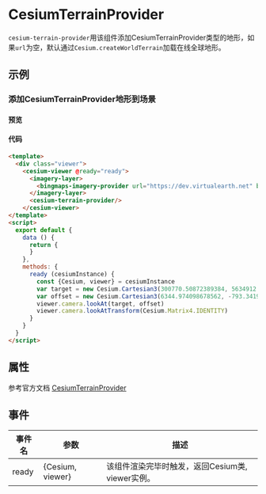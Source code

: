 # CesiumTerrainProvider

`cesium-terrain-provider`用该组件添加CesiumTerrainProvider类型的地形，如果`url`为空，默认通过`Cesium.createWorldTerrain`加载在线全球地形。

## 示例

### 添加CesiumTerrainProvider地形到场景

#### 预览

<doc-preview>
  <template>
    <div class="viewer">
      <cesium-viewer @ready="ready">
        <imagery-layer>
          <bingmaps-imagery-provider url="https://dev.virtualearth.net" bmKey="AgcbDCAOb9zMfquaT4Z-MdHX4AsHUNvs7xgdHefEA5myMHxZk87NTNgdLbG90IE-" mapStyle="Aerial"/>
        </imagery-layer>
        <cesium-terrain-provider :requestWaterMask="requestWaterMask"/>
      </cesium-viewer>
  </template>
  <script>
    export default {
      data () {
        return {
          requestWaterMask: true
        }
      },
      methods: {
        ready (cesiumInstance) {
          const {Cesium, viewer} = cesiumInstance
          var target = new Cesium.Cartesian3(300770.50872389384, 5634912.131394585, 2978152.2865545116)
          var offset = new Cesium.Cartesian3(6344.974098678562, -793.3419798081741, 2499.9508860763162)
          viewer.camera.lookAt(target, offset)
          viewer.camera.lookAtTransform(Cesium.Matrix4.IDENTITY)
        }
      }
    }
  </script>
</doc-preview>

#### 代码

```html
<template>
  <div class="viewer">
    <cesium-viewer @ready="ready">
      <imagery-layer>
        <bingmaps-imagery-provider url="https://dev.virtualearth.net" bmKey="AgcbDCAOb9zMfquaT4Z-MdHX4AsHUNvs7xgdHefEA5myMHxZk87NTNgdLbG90IE-" mapStyle="Aerial"/>
      </imagery-layer>
      <cesium-terrain-provider/>
    </cesium-viewer>
</template>
<script>
  export default {
    data () {
      return {
      }
    },
    methods: {
      ready (cesiumInstance) {
        const {Cesium, viewer} = cesiumInstance
        var target = new Cesium.Cartesian3(300770.50872389384, 5634912.131394585, 2978152.2865545116)
        var offset = new Cesium.Cartesian3(6344.974098678562, -793.3419798081741, 2499.9508860763162)
        viewer.camera.lookAt(target, offset)
        viewer.camera.lookAtTransform(Cesium.Matrix4.IDENTITY)
      }
    }
  }
</script>
```

## 属性

参考官方文档 [CesiumTerrainProvider](https://cesiumjs.org/Cesium/Build/Documentation/CesiumTerrainProvider.html)
<!-- |属性名|类型|默认值|描述|
|------|-----|-----|----|
|url|String||`required`指定服务地址。|
|rectangle|Object||`optional`图层的矩形范围,此矩形限制了影像可见范围。|
|credit|String||`optional`指定服务的描述信息|
|ellipsoid|Object||`optional`参考椭球体。| -->

## 事件

|事件名|参数|描述|
|------|----|----|
|ready|{Cesium, viewer}|该组件渲染完毕时触发，返回Cesium类, viewer实例。|
